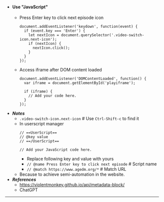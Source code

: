- #### Use "JavaScript" 
    - Press Enter key to click next episode icon
      ```
      document.addEventListener('keydown', function(event) {
        if (event.key === 'Enter') {
          let nextIcon = document.querySelector('.video-switch-icon.next-icon');
          if (nextIcon) {
            nextIcon.click();
          }
        }
      });
      ```
    - Access iframe after DOM content loaded
      ```
      document.addEventListener('DOMContentLoaded', function() {
        var iframe = document.getElementById('playiframe');
    
        if (iframe) {
          // Add your code here.
        }
      });
      ```
- ***Notes***
    - `.video-switch-icon.next-icon` # Use `Ctrl-Shift-c` to find it
    - In userscript manager
      ```
      // ==UserScript==
      // @key value
      // ==/UserScript==
      
      // Add your JavaScript code here.
      ```
        - Replace following key and value with yours
        - `// @name Press Enter key to click next episode` # Script name
        - `// @match https://www.agedm.org/*` # Match URL
    - Because to achieve semi-automation in the website.
- ***References***
    - https://violentmonkey.github.io/api/metadata-block/
    - ChatGPT
- ---
